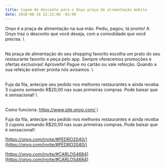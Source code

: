 ```yaml
---
title: Cupom de desconto para o Onyo praça de alimentação mobile
date: 2018-08-16 22:22:00 -03:00
---
```


Onyo é a praça de alimentação na sua mão. Pediu, pagou, tá pronto! A Onyo traz o desconto que você deseja, com a comodidade que você precisa.
\

\
Na praça de alimentação do seu shopping favorito escolha um prato do seu restaurante favorito e peça pelo app. Sempre oferecemos promoções e ofertas exclusivas! Aproveite! Pague no cartão ou vale refeição. Quando a sua refeição estiver pronta nós avisamos.
\

\
Fuja da fila, antecipe seu pedido nos melhores restaurantes e ainda receba 3 cupons somando R$20,00 nas suas primeiras compras. Pode baixar que é sensacional! 
\

\
Como funciona: [https://www.site.onyo.com/
](https://www.site.onyo.com/)\


Fuja da fila, antecipe seu pedido nos melhores restaurantes e ainda receba 3 cupons somando R$20,00 nas suas primeiras compras. Pode baixar que é sensacional!: 

[https://onyo.com/invite/#PEDRO2040/](https://onyo.com/invite/#PEDRO2040/)

[https://onyo.com/invite/#CARLOS4684](https://onyo.com/invite/#CARLOS4684)